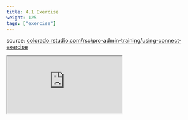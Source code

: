 ```yaml
---
title: 4.1 Exercise
weight: 125
tags: ["exercise"]
---
```


source: <a href="https://colorado.rstudio.com/rsc/pro-admin-training/using-connect-exercise" target="_blank">colorado.rstudio.com/rsc/pro-admin-training/using-connect-exercise</a>

<script src="/js/iframeResizer.min.js" type="text/javascript"></script>

<div class="responsive-container-learnr">

  <div class="animated-r-wrapper">
    <div class="animated-r-vertical">
      <div class="animated-r-circle"></div>
    </div>
    <div class="animated-r-diagonal"></div>
  </div>

  <iframe id="learnr_iframe"
    src="https://colorado.rstudio.com/rsc/pro-admin-training/using-connect-exercise" 
    gesture="media"  allowfullscreen
    scrolling="yes">
  </iframe>
</div>

<script>
  iFrameResize({ checkOrigin: 'https://colorado.rstudio.com/rsc/' , log: false }, '#learnr_iframe')
</script>


